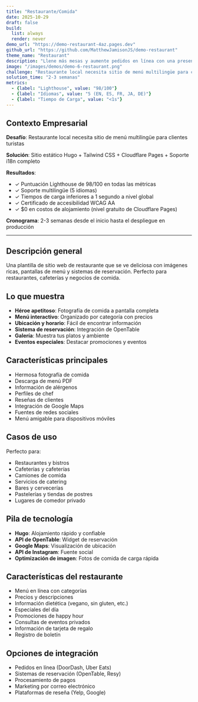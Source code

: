 ```yaml
---
title: "Restaurante/Comida"
date: 2025-10-29
draft: false
build:
  list: always
  render: never
demo_url: "https://demo-restaurant-4az.pages.dev"
github_url: "https://github.com/MatthewJamisonJS/demo-restaurant"
theme_name: "Restaurant"
description: "Llene más mesas y aumente pedidos en línea con una presencia digital apetitosa que funciona en 5 idiomas. Muestre menús bellamente, capture reservas instantáneamente y haga el pedido sin esfuerzo—todo mientras fortalece la marca de su restaurante con turistas y locales por igual."
image: "/images/demos/demo-6-restaurant.png"
challenge: "Restaurante local necesita sitio de menú multilingüe para clientes turistas"
solution_time: "2-3 semanas"
metrics:
  - {label: "Lighthouse", value: "98/100"}
  - {label: "Idiomas", value: "5 (EN, ES, FR, JA, DE)"}
  - {label: "Tiempo de Carga", value: "<1s"}
---
```


## Contexto Empresarial

**Desafío**: Restaurante local necesita sitio de menú multilingüe para clientes turistas

**Solución**: Sitio estático Hugo + Tailwind CSS + Cloudflare Pages + Soporte i18n completo

**Resultados**:
- ✓ Puntuación Lighthouse de 98/100 en todas las métricas
- ✓ Soporte multilingüe (5 idiomas)
- ✓ Tiempos de carga inferiores a 1 segundo a nivel global
- ✓ Certificado de accesibilidad WCAG AA
- ✓ $0 en costos de alojamiento (nivel gratuito de Cloudflare Pages)

**Cronograma**: 2-3 semanas desde el inicio hasta el despliegue en producción

---

## Descripción general

Una plantilla de sitio web de restaurante que se ve deliciosa con imágenes ricas, pantallas de menú y sistemas de reservación. Perfecto para restaurantes, cafeterías y negocios de comida.

## Lo que muestra

- **Héroe apetitoso**: Fotografía de comida a pantalla completa
- **Menú interactivo**: Organizado por categoría con precios
- **Ubicación y horario**: Fácil de encontrar información
- **Sistema de reservación**: Integración de OpenTable
- **Galería**: Muestra tus platos y ambiente
- **Eventos especiales**: Destacar promociones y eventos

## Características principales

- Hermosa fotografía de comida
- Descarga de menú PDF
- Información de alérgenos
- Perfiles de chef
- Reseñas de clientes
- Integración de Google Maps
- Fuentes de redes sociales
- Menú amigable para dispositivos móviles

## Casos de uso

Perfecto para:
- Restaurantes y bistros
- Cafeterías y cafeterías
- Camiones de comida
- Servicios de catering
- Bares y cervecerías
- Pastelerías y tiendas de postres
- Lugares de comedor privado

## Pila de tecnología

- **Hugo**: Alojamiento rápido y confiable
- **API de OpenTable**: Widget de reservación
- **Google Maps**: Visualización de ubicación
- **API de Instagram**: Fuente social
- **Optimización de imagen**: Fotos de comida de carga rápida

## Características del restaurante

- Menú en línea con categorías
- Precios y descripciones
- Información dietética (vegano, sin gluten, etc.)
- Especiales del día
- Promociones de happy hour
- Consultas de eventos privados
- Información de tarjeta de regalo
- Registro de boletín

## Opciones de integración

- Pedidos en línea (DoorDash, Uber Eats)
- Sistemas de reservación (OpenTable, Resy)
- Procesamiento de pagos
- Marketing por correo electrónico
- Plataformas de reseña (Yelp, Google)
